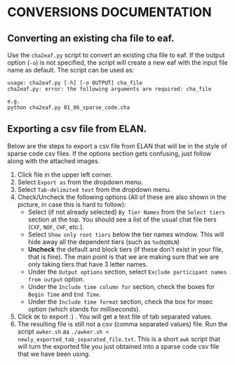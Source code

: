 # CONVERSIONS DOCUMENTATION

## Converting an existing cha file to eaf. 

Use the `cha2eaf.py` script to convert an existing cha file to eaf. If the output 
option (`-o`) is not specified, the script will create a new eaf with the input 
file name as default. The script can be used as:

```
usage: cha2eaf.py [-h] [-o OUTPUT] cha_file
cha2eaf.py: error: the following arguments are required: cha_file

e.g.
python cha2eaf.py 01_06_sparse_code.cha
```

## Exporting a csv file from ELAN. 

Below are the steps to export a csv file from ELAN that will be in the style of sparse code csv files. If the options section gets confusing, just follow along with the attached images.

1. Click file in the upper left corner.
	![]()
2. Select `Export as` from the dropdown menu.
3. Select `Tab-delimited text` from the dropdown menu. 
4. Check/Uncheck the following options (All of these are also shown in the picture, in case this is hard to follow):
	- Select (if not already selected) `By Tier Names` from the `Select tiers` section at the top. You should see a list of the usual chat file tiers (`CXF`, `NOF`, `CHF`, etc.).
	- Select `Show only root tiers` below the tier names window. This will hide away all the dependent tiers (such as `%xdb@OLN`)
	- **Uncheck** the default and block tiers (if these don't exist in your file, that is fine). The main point is that we are making sure that we are only taking tiers that have 3 letter names.  
	- Under the `Output options` section, select `Exclude participant names from output` option.
	- Under the `Include time column for` section, check the boxes for `Begin Time` and `End Time`. 
	- Under the `Include time format` section, check the box for msec option (which stands for milliseconds).
5. Click `OK` to export :) . You will get a text file of tab separated values.
6. The resulting file is still not a csv (comma separated values) file. Run the script `awker.sh` as `./awker.sh < newly_exported_tab_separated_file.txt`. This is a short `awk` script that will turn the exported file you just obtained into a sparse code csv file that we have been using. 

